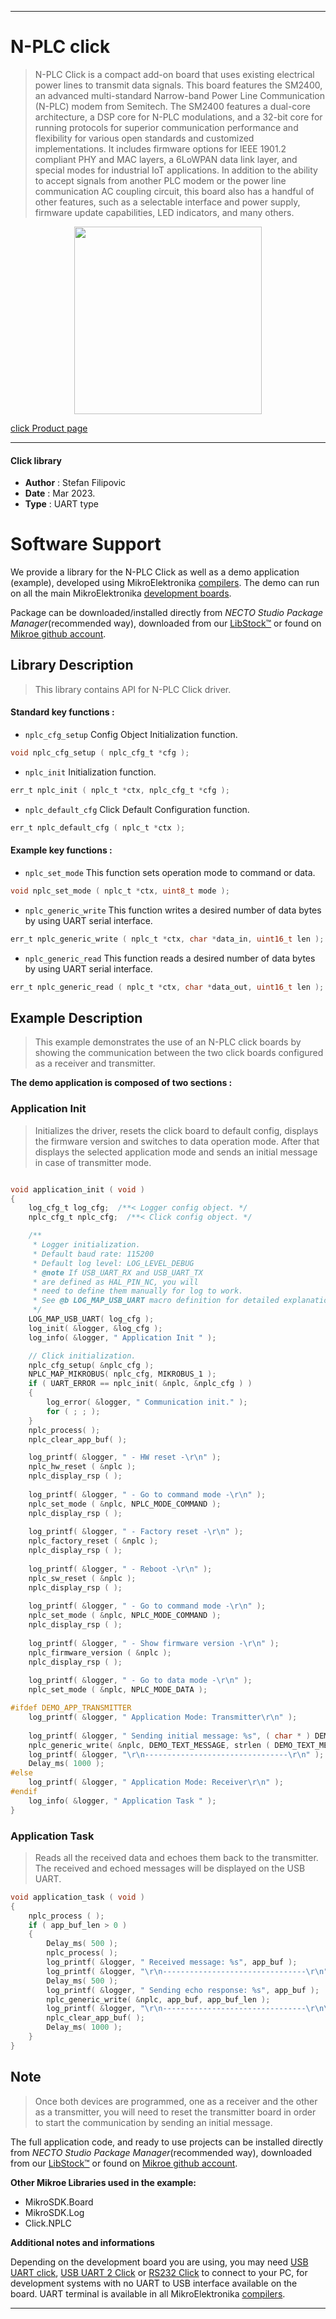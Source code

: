 
---
# N-PLC click

> N-PLC Click is a compact add-on board that uses existing electrical power lines to transmit data signals. This board features the SM2400, an advanced multi-standard Narrow-band Power Line Communication (N-PLC) modem from Semitech. The SM2400 features a dual-core architecture, a DSP core for N-PLC modulations, and a 32-bit core for running protocols for superior communication performance and flexibility for various open standards and customized implementations. It includes firmware options for IEEE 1901.2 compliant PHY and MAC layers, a 6LoWPAN data link layer, and special modes for industrial IoT applications. In addition to the ability to accept signals from another PLC modem or the power line communication AC coupling circuit, this board also has a handful of other features, such as a selectable interface and power supply, firmware update capabilities, LED indicators, and many others.

<p align="center">
  <img src="https://download.mikroe.com/images/click_for_ide/nplc_click.png" height=300px>
</p>

[click Product page](https://www.mikroe.com/n-plc-click)

---


#### Click library

- **Author**        : Stefan Filipovic
- **Date**          : Mar 2023.
- **Type**          : UART type


# Software Support

We provide a library for the N-PLC Click
as well as a demo application (example), developed using MikroElektronika
[compilers](https://www.mikroe.com/necto-studio).
The demo can run on all the main MikroElektronika [development boards](https://www.mikroe.com/development-boards).

Package can be downloaded/installed directly from *NECTO Studio Package Manager*(recommended way), downloaded from our [LibStock&trade;](https://libstock.mikroe.com) or found on [Mikroe github account](https://github.com/MikroElektronika/mikrosdk_click_v2/tree/master/clicks).

## Library Description

> This library contains API for N-PLC Click driver.

#### Standard key functions :

- `nplc_cfg_setup` Config Object Initialization function.
```c
void nplc_cfg_setup ( nplc_cfg_t *cfg );
```

- `nplc_init` Initialization function.
```c
err_t nplc_init ( nplc_t *ctx, nplc_cfg_t *cfg );
```

- `nplc_default_cfg` Click Default Configuration function.
```c
err_t nplc_default_cfg ( nplc_t *ctx );
```

#### Example key functions :

- `nplc_set_mode` This function sets operation mode to command or data.
```c
void nplc_set_mode ( nplc_t *ctx, uint8_t mode );
```

- `nplc_generic_write` This function writes a desired number of data bytes by using UART serial interface.
```c
err_t nplc_generic_write ( nplc_t *ctx, char *data_in, uint16_t len );
```

- `nplc_generic_read` This function reads a desired number of data bytes by using UART serial interface.
```c
err_t nplc_generic_read ( nplc_t *ctx, char *data_out, uint16_t len );
```

## Example Description

> This example demonstrates the use of an N-PLC click boards by showing the communication between the two click boards configured as a receiver and transmitter.

**The demo application is composed of two sections :**

### Application Init

> Initializes the driver, resets the click board to default config, displays the firmware version and switches to data operation mode.
After that displays the selected application mode and sends an initial message in case of transmitter mode.

```c

void application_init ( void )
{
    log_cfg_t log_cfg;  /**< Logger config object. */
    nplc_cfg_t nplc_cfg;  /**< Click config object. */

    /** 
     * Logger initialization.
     * Default baud rate: 115200
     * Default log level: LOG_LEVEL_DEBUG
     * @note If USB_UART_RX and USB_UART_TX 
     * are defined as HAL_PIN_NC, you will 
     * need to define them manually for log to work. 
     * See @b LOG_MAP_USB_UART macro definition for detailed explanation.
     */
    LOG_MAP_USB_UART( log_cfg );
    log_init( &logger, &log_cfg );
    log_info( &logger, " Application Init " );

    // Click initialization.
    nplc_cfg_setup( &nplc_cfg );
    NPLC_MAP_MIKROBUS( nplc_cfg, MIKROBUS_1 );
    if ( UART_ERROR == nplc_init( &nplc, &nplc_cfg ) ) 
    {
        log_error( &logger, " Communication init." );
        for ( ; ; );
    } 
    nplc_process( );
    nplc_clear_app_buf( );

    log_printf( &logger, " - HW reset -\r\n" );
    nplc_hw_reset ( &nplc );
    nplc_display_rsp ( );
    
    log_printf( &logger, " - Go to command mode -\r\n" );
    nplc_set_mode ( &nplc, NPLC_MODE_COMMAND );
    nplc_display_rsp ( );
    
    log_printf( &logger, " - Factory reset -\r\n" );
    nplc_factory_reset ( &nplc );
    nplc_display_rsp ( );
    
    log_printf( &logger, " - Reboot -\r\n" );
    nplc_sw_reset ( &nplc );
    nplc_display_rsp ( );
    
    log_printf( &logger, " - Go to command mode -\r\n" );
    nplc_set_mode ( &nplc, NPLC_MODE_COMMAND );
    nplc_display_rsp ( );
    
    log_printf( &logger, " - Show firmware version -\r\n" );
    nplc_firmware_version ( &nplc );
    nplc_display_rsp ( );
    
    log_printf( &logger, " - Go to data mode -\r\n" );
    nplc_set_mode ( &nplc, NPLC_MODE_DATA );

#ifdef DEMO_APP_TRANSMITTER
    log_printf( &logger, " Application Mode: Transmitter\r\n" );
    
    log_printf( &logger, " Sending initial message: %s", ( char * ) DEMO_TEXT_MESSAGE );
    nplc_generic_write( &nplc, DEMO_TEXT_MESSAGE, strlen ( DEMO_TEXT_MESSAGE ) );
    log_printf( &logger, "\r\n--------------------------------\r\n" );
    Delay_ms( 1000 ); 
#else
    log_printf( &logger, " Application Mode: Receiver\r\n" );
#endif   
    log_info( &logger, " Application Task " );
}

```

### Application Task

> Reads all the received data and echoes them back to the transmitter. The received and echoed messages will be displayed on the USB UART.

```c
void application_task ( void )
{
    nplc_process ( );
    if ( app_buf_len > 0 ) 
    {
        Delay_ms( 500 );
        nplc_process( );
        log_printf( &logger, " Received message: %s", app_buf );
        log_printf( &logger, "\r\n--------------------------------\r\n" );
        Delay_ms( 500 );
        log_printf( &logger, " Sending echo response: %s", app_buf );
        nplc_generic_write( &nplc, app_buf, app_buf_len );
        log_printf( &logger, "\r\n--------------------------------\r\n\n" );
        nplc_clear_app_buf( );
        Delay_ms( 1000 ); 
    }
}
```

## Note

> Once both devices are programmed, one as a receiver and the other as a transmitter, you will need to reset the transmitter board in order
to start the communication by sending an initial message.

The full application code, and ready to use projects can be installed directly from *NECTO Studio Package Manager*(recommended way), downloaded from our [LibStock&trade;](https://libstock.mikroe.com) or found on [Mikroe github account](https://github.com/MikroElektronika/mikrosdk_click_v2/tree/master/clicks).

**Other Mikroe Libraries used in the example:**

- MikroSDK.Board
- MikroSDK.Log
- Click.NPLC

**Additional notes and informations**

Depending on the development board you are using, you may need
[USB UART click](https://www.mikroe.com/usb-uart-click),
[USB UART 2 Click](https://www.mikroe.com/usb-uart-2-click) or
[RS232 Click](https://www.mikroe.com/rs232-click) to connect to your PC, for
development systems with no UART to USB interface available on the board. UART
terminal is available in all MikroElektronika
[compilers](https://shop.mikroe.com/compilers).

---
